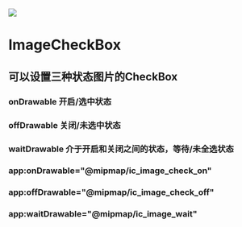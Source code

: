 # [![](https://jitpack.io/v/Dboy233/ImageCheckBox.svg)](https://jitpack.io/#Dboy233/ImageCheckBox)
# ImageCheckBox


## 可以设置三种状态图片的CheckBox
### onDrawable 开启/选中状态
### offDrawable 关闭/未选中状态
### waitDrawable 介于开启和关闭之间的状态，等待/未全选状态

###         app:onDrawable="@mipmap/ic_image_check_on"
###         app:offDrawable="@mipmap/ic_image_check_off"
###         app:waitDrawable="@mipmap/ic_image_wait"
